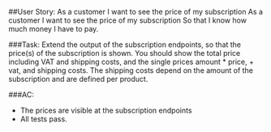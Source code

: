 ##User Story: As a customer I want to see the price of my subscription
As a customer 
I want to see the price of my subscription
So that I know how much money I have to pay.

###Task:
Extend the output of the subscription endpoints, so that the price(s) of the subscription is shown. You should show the total price including VAT and shipping costs, and the single prices amount * price, + vat, and shipping costs. The shipping costs depend on the amount of the subscription and are defined per product.

###AC:
- The prices are visible at the subscription endpoints
- All tests pass.
